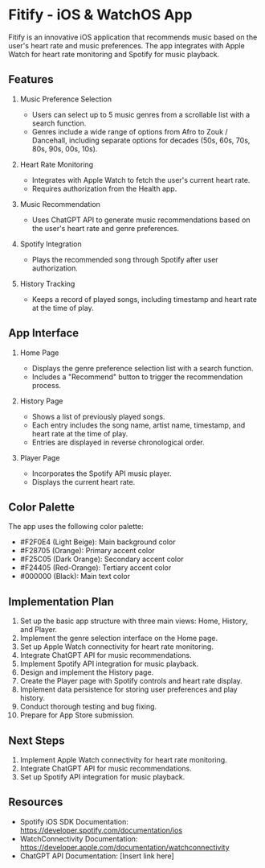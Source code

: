 # Fitify - iOS & WatchOS App

Fitify is an innovative iOS application that recommends music based on the user's heart rate and music preferences. The app integrates with Apple Watch for heart rate monitoring and Spotify for music playback.

## Features

1. Music Preference Selection
   - Users can select up to 5 music genres from a scrollable list with a search function.
   - Genres include a wide range of options from Afro to Zouk / Dancehall, including separate options for decades (50s, 60s, 70s, 80s, 90s, 00s, 10s).

2. Heart Rate Monitoring
   - Integrates with Apple Watch to fetch the user's current heart rate.
   - Requires authorization from the Health app.

3. Music Recommendation
   - Uses ChatGPT API to generate music recommendations based on the user's heart rate and genre preferences.

4. Spotify Integration
   - Plays the recommended song through Spotify after user authorization.

5. History Tracking
   - Keeps a record of played songs, including timestamp and heart rate at the time of play.

## App Interface

1. Home Page
   - Displays the genre preference selection list with a search function.
   - Includes a "Recommend" button to trigger the recommendation process.

2. History Page
   - Shows a list of previously played songs.
   - Each entry includes the song name, artist name, timestamp, and heart rate at the time of play.
   - Entries are displayed in reverse chronological order.

3. Player Page
   - Incorporates the Spotify API music player.
   - Displays the current heart rate.

## Color Palette

The app uses the following color palette:
- #F2F0E4 (Light Beige): Main background color
- #F28705 (Orange): Primary accent color
- #F25C05 (Dark Orange): Secondary accent color
- #F24405 (Red-Orange): Tertiary accent color
- #000000 (Black): Main text color

## Implementation Plan

1. Set up the basic app structure with three main views: Home, History, and Player.
2. Implement the genre selection interface on the Home page.
3. Set up Apple Watch connectivity for heart rate monitoring.
4. Integrate ChatGPT API for music recommendations.
5. Implement Spotify API integration for music playback.
6. Design and implement the History page.
7. Create the Player page with Spotify controls and heart rate display.
8. Implement data persistence for storing user preferences and play history.
9. Conduct thorough testing and bug fixing.
10. Prepare for App Store submission.

## Next Steps

1. Implement Apple Watch connectivity for heart rate monitoring.
2. Integrate ChatGPT API for music recommendations.
3. Set up Spotify API integration for music playback.

## Resources

- Spotify iOS SDK Documentation: https://developer.spotify.com/documentation/ios
- WatchConnectivity Documentation: https://developer.apple.com/documentation/watchconnectivity
- ChatGPT API Documentation: [Insert link here]
